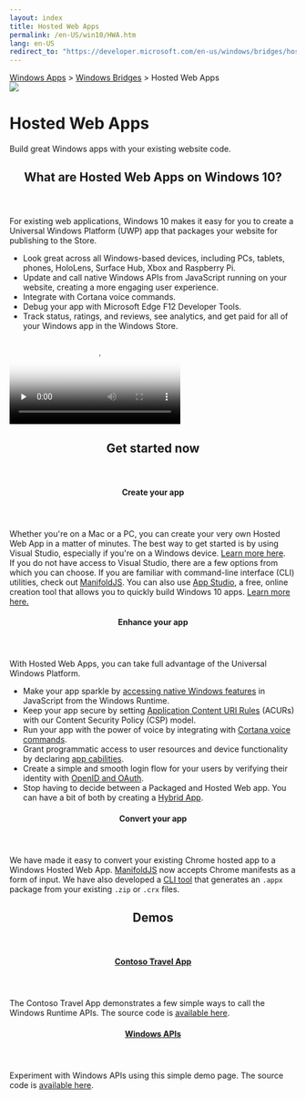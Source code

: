 ```yaml
---
layout: index
title: Hosted Web Apps
permalink: /en-US/win10/HWA.htm
lang: en-US
redirect_to: "https://developer.microsoft.com/en-us/windows/bridges/hosted-web-apps"
---
```



<div class="jumbotron jumbotron-centered webapp-accent">
    <div class="container relative">
        <div class="hidden-xs hidden-sm doc-breadcrumb">
            <a href="https://dev.windows.com/windows-apps">Windows Apps</a>
            &gt;
            <a href="https://dev.windows.com/bridges">Windows Bridges</a>
            &gt;
            Hosted Web Apps
        </div>
        <div class="row">
            <div class="col-md-4"></div>
            <div class="col-md-16">
                <div class="centered-content webapp-width-inherit webapp-padding-40">
                    <div class="webapp-block image-container">
                        <img class="img-responsive" src="{{site.baseurl}}/images/devices.png" />
                    </div>
                    <div class="webapp-block jumbotron-content win-color-fg-primary color-alt">
                        <h1 class="jumbotron-header header-large">Hosted Web Apps</h1>
                        <p class="jumbotron-subheader">Build great Windows apps with your existing website code.</p>
                    </div>
                </div>
            </div>
        </div>
    </div>
</div>
<div class="container">
    <div class="row">
        <div class="col-xs-24 col-md-12">
            <section class="section">
                <header class="section-header">
                    <h2 class="section-title">What are Hosted Web Apps on Windows 10?</h2>
                </header>
                <div class="section-body">
                    <p>For existing web applications, Windows 10 makes it easy for you to create a Universal Windows Platform (UWP) app that packages your website for publishing to the Store.</p>
                    <ul class="bulleted-list">
                        <li>Look great across all Windows-based devices, including PCs, tablets, phones, HoloLens, Surface Hub, Xbox and Raspberry Pi.</li>
                        <li>Update and call native Windows APIs from JavaScript running on your website, creating a more engaging user experience.</li>
                        <li>Integrate with Cortana voice commands.</li>
                        <li>Debug your app with Microsoft Edge F12 Developer Tools.</li>
                        <li>Track status, ratings, and reviews, see analytics, and get paid for all of your Windows app in the Windows Store.</li>
                    </ul>
                </div>
            </section>
        </div>
        <div class="col-xs-24 col-md-12">
            <section class="section">
                <div class="video-player nomargin">
                    <video class="doc-video" preload="none" poster="https://assets.windowsphone.com/e9e95cdd-bf84-410b-922c-886c19cc2be1/westminsterPosterImg_InvariantCulture_Default.png" controls="">
                        <source src="https://sec.ch9.ms/ch9/d87f/3527ba83-7ab8-413a-9aae-d62b4847d87f/Westminster_high.mp4" type="video/mp4">
                        Your browser does not support the video tag.
                    </video>
                </div>
            </section>
        </div>
    </div>
</div>
<div class="jumbotron jumbotron-highlight-band">
    <div class="container">
        <div class="row">
            <div class="col-md-24">
                 <section class="section item-section">
                    <header class="section-header">
                        <h2 class="spacer-32-bottom">Get started now</h2>
                    </header>
                </section>
            </div>
        </div>
        <div class="row">
            <div class="col-md-24 col-lg-8">
                <section class="section item-section">
                    <header class="section-header">
                        <h4>Create your app</h4>
                    </header>
                    <div class="section-body">
                        <div class="spacer-16-bottom">Whether you're on a Mac or a PC, you can create your very own Hosted Web App in a matter of minutes. The best way to get started is by using Visual Studio, especially if you're on a Windows device. <a href="{{site.baseurl}}/{{page.lang}}/win10/CreateHWA.htm">Learn more here</a>.</div>
                        <div>If you do not have access to Visual Studio, there are a few options from which you can choose. If you are familiar with command-line interface (CLI) utilities, check out <a href="http://manifoldjs.com/">ManifoldJS</a>. You can also use <a href="http://appstudio.windows.com/">App Studio</a>, a free, online creation tool that allows you to quickly build Windows 10 apps. <a href="{{site.baseurl}}/{{page.lang}}/win10/CreateHWA.htm#mac">Learn more here.</a></div>
                    </div>
                </section>
            </div>
            <div class="col-md-24 col-lg-8">
                <section class="section item-section">
                    <header class="section-header">
                        <h4>Enhance your app</h4>
                    </header>
                    <div class="section-body">
                        <div class="spacer-16-bottom">With Hosted Web Apps, you can take full advantage of the Universal Windows Platform.</div>
                        <ul class="bulleted-list">
                            <li class="spacer-12-bottom">Make your app sparkle by <a href="{{site.baseurl}}/{{page.lang}}/win10/HWAfeatures.htm#call-windows-runtime-apis">accessing native Windows features</a> in JavaScript from the Windows Runtime.</li>
                            <li class="spacer-12-bottom">Keep your app secure by setting <a href="{{site.baseurl}}/{{page.lang}}/win10/HWAfeatures.htm#keep-your-app-secure----setting-application-content-uri-rules-acurs">Application Content URI Rules</a> (ACURs) with our Content Security Policy (CSP) model.</li>
                            <li class="spacer-12-bottom">Run your app with the power of voice by integrating with <a href="{{site.baseurl}}/{{page.lang}}/win10/HWAfeatures.htm#integrate-cortana-voice-commands">Cortana voice commands</a>.</li>
                            <li class="spacer-12-bottom">Grant programmatic access to user resources and device functionality by declaring <a href="{{site.baseurl}}/{{page.lang}}/win10/HWAfeatures.htm#app-capability-declarations">app cabilities</a>.</li>
                            <li class="spacer-12-bottom">Create a simple and smooth login flow for your users by verifying their identity with <a href="{{site.baseurl}}/{{page.lang}}/win10/HWAfeatures.htm#web-authentication-broker">OpenID and OAuth</a>.</li>
                            <li class="spacer-12-bottom">Stop having to decide between a Packaged and Hosted Web app. You can have a bit of both by creating a <a href="{{site.baseurl}}/{{page.lang}}/win10/HWAfeatures.htm#create-hybrid-apps----packaged-web-apps-vs-hosted-web-apps">Hybrid App</a>.</li>
                        </ul>
                    </div>
                </section>
            </div>
            <div class="col-md-24 col-lg-8">
                <section class="section item-section">
                    <header class="section-header">
                        <h4>Convert your app</h4>
                    </header>
                    <div class="section-body">
                        <div>We have made it easy to convert your existing Chrome hosted app to a Windows Hosted Web App. <a href="http://manifoldjs.com/">ManifoldJS</a> now accepts Chrome manifests as a form of input. We have also developed a <a href="https://github.com/MicrosoftEdge/hwa-cli">CLI tool</a> that generates an <code>.appx</code> package from your existing <code>.zip</code> or <code>.crx</code> files.</div>
                    </div>
                </section>
            </div>
        </div>
    </div>
</div>
<div class="container">
    <div class="row">
        <div class="col-md-24">
            <section class="section spacer-12-bottom">
                <header class="section-header">
                    <h2 class="section-title">Demos</h2>
                </header>
            </section>
        </div>
    </div>
    <div class="row">
        <div class="col-xs-24 col-md-12">
            <section class="section">
                <header class="setion-header">
                    <h4 class="spacer-12-bottom"><a href="http://contosotravel.azurewebsites.net/">Contoso Travel App</a></h4>
                </header>
                <div class="section-body">
                    <p>The Contoso Travel App demonstrates a few simple ways to call the Windows Runtime APIs. The source code is <a href="https://github.com/seksenov/ContosoTravel">available here</a>.</p>
                </div>
            </section>
        </div>
        <div class="col-xs-24 col-md-12">
            <section class="section">
                <header class="setion-header">
                    <h4 class="spacer-12-bottom"><a href="http://rjs.azurewebsites.net/">Windows APIs</a></h4>
                </header>
                <div class="section-body">
                    <p>Experiment with Windows APIs using this simple demo page. The source code is <a href="https://github.com/Gr8Gatsby/rjs">available here</a>.</p>
                </div>
            </section>
        </div>
    </div>
</div>